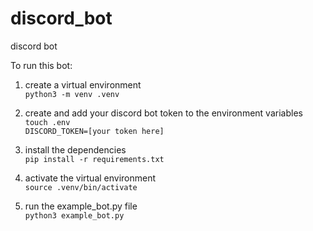 # discord_bot
discord bot

To run this bot:
  1. create a virtual environment\
     ```python3 -m venv .venv```

  2. create and add your discord bot token to the environment variables\
     ```touch .env```\
     ```DISCORD_TOKEN=[your token here]```

  4. install the dependencies\
     ```pip install -r requirements.txt```

  5. activate the virtual environment\
     ```source .venv/bin/activate```

  6. run the example_bot.py file\
     ```python3 example_bot.py```
